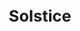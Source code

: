 ---
abv: 6.0%
alt: 
availability: Keg
bitterness: 
description: We brewed this dark Saison in advance of the shortest day of the year (December 21). It is light bodied and easy drinking with a touch of tartness and chocolate malty flavor. It is quite light on the palate despite the color.
gravity: 
hops: 
ibu: 14
img: solstice.jpg
layout: beer
malt: 
modal-id: solstice
title: Solstice
on-tap: nope
sourness: 
style: Dark Saison
---